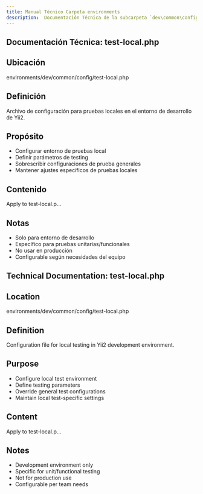 ```yaml
---
title: Manual Técnico Carpeta environments
description:  Documentación Técnica de la subcarpeta `dev\common\config`
---
```


## Documentación Técnica: test-local.php

## Ubicación
environments/dev/common/config/test-local.php

## Definición
Archivo de configuración para pruebas locales en el entorno de desarrollo de Yii2.

## Propósito
- Configurar entorno de pruebas local
- Definir parámetros de testing
- Sobrescribir configuraciones de prueba generales
- Mantener ajustes específicos de pruebas locales

## Contenido
Apply to test-local.p...

## Notas
- Solo para entorno de desarrollo
- Específico para pruebas unitarias/funcionales
- No usar en producción
- Configurable según necesidades del equipo

## Technical Documentation: test-local.php

## Location
environments/dev/common/config/test-local.php

## Definition
Configuration file for local testing in Yii2 development environment.

## Purpose
- Configure local test environment
- Define testing parameters
- Override general test configurations
- Maintain local test-specific settings

## Content
Apply to test-local.p...

## Notes
- Development environment only
- Specific for unit/functional testing
- Not for production use
- Configurable per team needs


